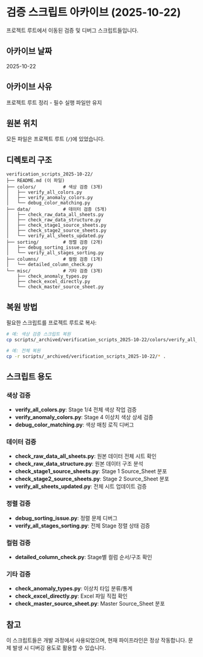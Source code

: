 # 검증 스크립트 아카이브 (2025-10-22)

프로젝트 루트에서 이동된 검증 및 디버그 스크립트들입니다.

## 아카이브 날짜
2025-10-22

## 아카이브 사유
프로젝트 루트 정리 - 필수 실행 파일만 유지

## 원본 위치
모든 파일은 프로젝트 루트 (`/`)에 있었습니다.

## 디렉토리 구조

```
verification_scripts_2025-10-22/
├── README.md (이 파일)
├── colors/          # 색상 검증 (3개)
│   ├── verify_all_colors.py
│   ├── verify_anomaly_colors.py
│   └── debug_color_matching.py
├── data/            # 데이터 검증 (5개)
│   ├── check_raw_data_all_sheets.py
│   ├── check_raw_data_structure.py
│   ├── check_stage1_source_sheets.py
│   ├── check_stage2_source_sheets.py
│   └── verify_all_sheets_updated.py
├── sorting/         # 정렬 검증 (2개)
│   ├── debug_sorting_issue.py
│   └── verify_all_stages_sorting.py
├── columns/         # 컬럼 검증 (1개)
│   └── detailed_column_check.py
└── misc/            # 기타 검증 (3개)
    ├── check_anomaly_types.py
    ├── check_excel_directly.py
    └── check_master_source_sheet.py
```

## 복원 방법

필요한 스크립트를 프로젝트 루트로 복사:

```bash
# 예: 색상 검증 스크립트 복원
cp scripts/_archived/verification_scripts_2025-10-22/colors/verify_all_colors.py .

# 예: 전체 복원
cp -r scripts/_archived/verification_scripts_2025-10-22/* .
```

## 스크립트 용도

### 색상 검증
- **verify_all_colors.py**: Stage 1/4 전체 색상 작업 검증
- **verify_anomaly_colors.py**: Stage 4 이상치 색상 상세 검증
- **debug_color_matching.py**: 색상 매칭 로직 디버그

### 데이터 검증
- **check_raw_data_all_sheets.py**: 원본 데이터 전체 시트 확인
- **check_raw_data_structure.py**: 원본 데이터 구조 분석
- **check_stage1_source_sheets.py**: Stage 1 Source_Sheet 분포
- **check_stage2_source_sheets.py**: Stage 2 Source_Sheet 분포
- **verify_all_sheets_updated.py**: 전체 시트 업데이트 검증

### 정렬 검증
- **debug_sorting_issue.py**: 정렬 문제 디버그
- **verify_all_stages_sorting.py**: 전체 Stage 정렬 상태 검증

### 컬럼 검증
- **detailed_column_check.py**: Stage별 컬럼 순서/구조 확인

### 기타 검증
- **check_anomaly_types.py**: 이상치 타입 분류/통계
- **check_excel_directly.py**: Excel 파일 직접 확인
- **check_master_source_sheet.py**: Master Source_Sheet 분포

## 참고
이 스크립트들은 개발 과정에서 사용되었으며, 현재 파이프라인은 정상 작동합니다.
문제 발생 시 디버깅 용도로 활용할 수 있습니다.
